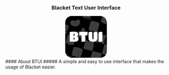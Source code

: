 <div align="center">
    <h3>Blacket Text User Interface</h3>
    <img src="./assets/logo.png" height="130" width="130"/>
</div>
#### About BTUI
##### A simple and easy to use interface that makes the usage of Blacket easier.